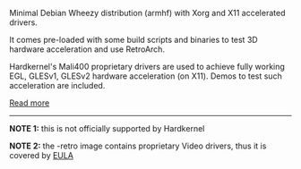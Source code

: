 Minimal Debian Wheezy distribution (armhf) with Xorg and X11 accelerated drivers.

It comes pre-loaded with some build scripts and binaries to test 3D hardware acceleration and use RetroArch.

Hardkernel's Mali400 proprietary drivers are used to achieve fully working EGL, GLESv1, GLESv2 hardware acceleration (on X11). Demos to test such acceleration are included.

[Read more](Index.md)


---

**NOTE 1:** this is not officially supported by Hardkernel

**NOTE 2:** the -retro image contains proprietary Video drivers, thus it is covered by [EULA](EULA.md)